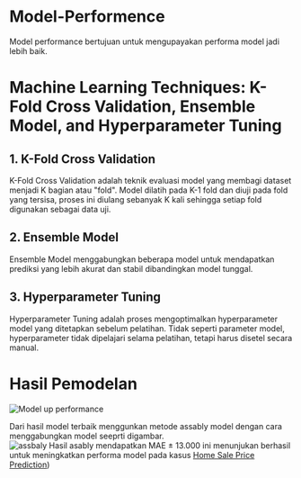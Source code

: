 # Model-Performence
Model performance bertujuan untuk mengupayakan performa model jadi lebih baik.

# Machine Learning Techniques: K-Fold Cross Validation, Ensemble Model, and Hyperparameter Tuning

## 1. K-Fold Cross Validation
K-Fold Cross Validation adalah teknik evaluasi model yang membagi dataset menjadi K bagian atau "fold". Model dilatih pada K-1 fold dan diuji pada fold yang tersisa, proses ini diulang sebanyak K kali sehingga setiap fold digunakan sebagai data uji.

## 2. Ensemble Model
Ensemble Model menggabungkan beberapa model untuk mendapatkan prediksi yang lebih akurat dan stabil dibandingkan model tunggal.

## 3. Hyperparameter Tuning
Hyperparameter Tuning adalah proses mengoptimalkan hyperparameter model yang ditetapkan sebelum pelatihan. Tidak seperti parameter model, hyperparameter tidak dipelajari selama pelatihan, tetapi harus disetel secara manual.

# Hasil Pemodelan<br>
![Model up performance ](https://github.com/user-attachments/assets/323eea84-4a50-4c60-b798-f0fe3f689e72)

Dari hasil model terbaik menggunkan metode assably model dengan cara menggabungkan model seeprti digambar.<br>
![assbaly](https://github.com/user-attachments/assets/ed1a011a-7ed1-4408-b547-4ba2540c0f3a)
Hasil asably mendapatkan MAE ± 13.000 ini menunjukan berhasil untuk meningkatkan performa model pada kasus [Home Sale Price Prediction](https://github.com/ainnnw/Home-Sale-Price-Prediction))


